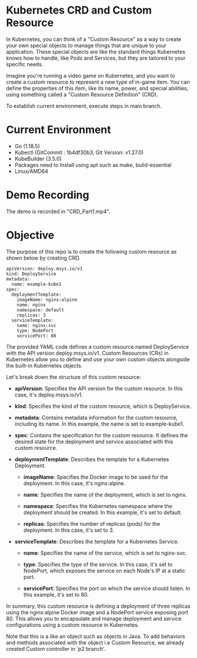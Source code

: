 # Kubernetes CRD and Custom Resource

In Kubernetes, you can think of a "Custom Resource" as a way to create your own special objects to manage things that are unique to your application. These special objects are like the standard things Kubernetes knows how to handle, like Pods and Services, but they are tailored to your specific needs.

Imagine you're running a video game on Kubernetes, and you want to create a custom resource to represent a new type of in-game item. You can define the properties of this item, like its name, power, and special abilities, using something called a "Custom Resource Definition" (CRD).

To establish current environment, execute steps in main branch.

# Current Environment

- Go (1.18.5)
- Kubectl (GitCommit : 1b4df30b3, Git Version: v1.27.0)
- KubeBuilder (3.5.0)
- Packages need to Install using apt such as make, build-essential
- Linux/AMD64

# Demo Recording

The demo is recorded in "CRD_Part1.mp4".

# Objective

The purpose of this repo is to create the following custom resource as shown below by creating CRD.

```
apiVersion: deploy.msys.io/v1
kind: DeployService
metadata:
  name: example-kube1
spec:
  deploymentTemplate:
    imageName: nginx:alpine
    name: nginx
    namespace: default
    replicas: 3
  serviceTemplate:
    name: nginx-svc
    type: NodePort
    servicePort: 80
```

The provided YAML code defines a custom resource named DeployService with the API version deploy.msys.io/v1. 
Custom Resources (CRs) in Kubernetes allow you to define and use your own custom objects alongside the built-in Kubernetes objects.

Let's break down the structure of this custom resource:

- **apiVersion**: Specifies the API version for the custom resource. In this case, it's deploy.msys.io/v1.

- **kind**: Specifies the kind of the custom resource, which is DeployService.

- **metadata**: Contains metadata information for the custom resource, including its name. In this example, the name is set to example-kube1.

- **spec**: Contains the specification for the custom resource. It defines the desired state for the deployment and service associated with this custom resource.

- **deploymentTemplate**: Describes the template for a Kubernetes Deployment.

    - **imageName**: Specifies the Docker image to be used for the deployment. In this case, it's nginx:alpine.

    - **name**: Specifies the name of the deployment, which is set to nginx.

    - **namespace**: Specifies the Kubernetes namespace where the deployment should be created. In this example, it's set to default.

    - **replicas**: Specifies the number of replicas (pods) for the deployment. In this case, it's set to 3.

- **serviceTemplate**: Describes the template for a Kubernetes Service.

    - **name**: Specifies the name of the service, which is set to nginx-svc.

    - **type**: Specifies the type of the service. In this case, it's set to NodePort, which exposes the service on each Node's IP at a static port.

    - **servicePort**: Specifies the port on which the service should listen. In this example, it's set to 80.

In summary, this custom resource is defining a deployment of three replicas using the nginx:alpine Docker image and a NodePort service exposing port 80. This allows you to encapsulate and manage deployment and service configurations using a custom resource in Kubernetes.

Note that this is a like an object such as objects in Java. To add behaviors and methods associated with the object i.e Custom Resource, we already created Custom controller in 'p2 branch'.
